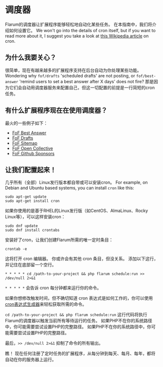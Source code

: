 # 调度器

Flarum的调度器让扩展程序能够轻松地自动化某些任务。 在本指南中，我们将介绍如何设置它。 We won't go into the details of cron itself, but if you want to read more about it, I suggest you take a look at [this Wikipedia article](https://en.wikipedia.org/wiki/Cron) on cron.

## 为什么我要关心？

很简单，现在有越来越多的扩展程序支持在后台自动为你处理某些功能。 Wondering why `fof/drafts` 'scheduled drafts' are not posting, or `fof/best-answer` 'remind users to set a best answer after X days' does not fire? 那是因为它们会自动用调度器服务来配置自己，但这一切配置的前提是一行简短的cron任务。

## 有什么扩展程序现在在使用调度器？

最火的一些例子如下：

- [FoF Best Answer](https://github.com/FriendsOfFlarum/best-answer)
- [FoF Drafts](https://github.com/FriendsOfFlarum/drafts)
- [FoF Sitemap](https://github.com/FriendsOfFlarum/sitemap)
- [FoF Open Collective](https://github.com/FriendsOfFlarum/open-collective)
- [FoF Github Sponsors](https://github.com/FriendsOfFlarum/github-sponsors)

## 让我们配置起来！

几乎所有（全部）Linux发行版本都自带或可以安装cron。 For example, on Debian and Ubuntu based systems, you can install `cron` like this:

```
sudo apt-get update
sudo apt-get install cron
```

如果你使用的是基于RHEL的Linux发行版（如CentOS、AlmaLinux、Rocky Linux等），可以这样安装cron：

```
sudo dnf update
sudo dnf install crontabs
```

安装好了cron，让我们创建Flarum所需的唯一定时条目：

```
crontab -e
```

这将打开 cron 编辑器。 你或许会有其他 cron 条目，但没关系。 添加以下这行，并记住在底部留一个空行。

```
* * * * * cd /path-to-your-project && php flarum schedule:run >> /dev/null 2>&1
```

`* * * * *` 会告诉 cron 每分钟都来运行你的命令。

如果你想修改触发时间，但不确切知道 cron 表达式是如何工作的，你可以使用[cron表达式生成器](https://crontab.guru)来轻松获取所需的命令。

`cd /path-to-your-project && php flarum schedule:run` 这行代码将执行Flarum的调度器以触发当前所有等待运行的任务。 如果PHP不在你的系统路径中，你可能需要尝试设置PHP的完整路径。 如果PHP不在你的系统路径中，你可能需要尝试设置PHP的完整路径。

最后，`>> /dev/null 2>&1` 抑制了命令的所有输出。

瞧！ 现在任何注册了定时任务的扩展程序，从每分钟到每天、每月、每年，都将自动在你的服务器上运行。
